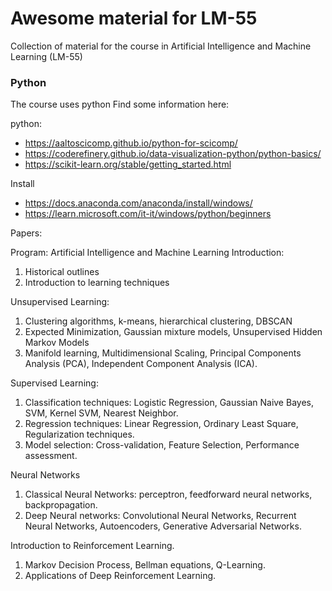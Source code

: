 # Awesome material for LM-55
Collection of material for the course in Artificial Intelligence and Machine Learning (LM-55)

### Python
The course uses python
Find some information here:

python:
- https://aaltoscicomp.github.io/python-for-scicomp/
- https://coderefinery.github.io/data-visualization-python/python-basics/
- https://scikit-learn.org/stable/getting_started.html

Install
- https://docs.anaconda.com/anaconda/install/windows/
- https://learn.microsoft.com/it-it/windows/python/beginners

Papers:


Program:
Artificial Intelligence and Machine Learning Introduction:
1) Historical outlines
2) Introduction to learning techniques

Unsupervised Learning:
1) Clustering algorithms, k-means, hierarchical clustering, DBSCAN
2) Expected Minimization, Gaussian mixture models, Unsupervised Hidden Markov Models
3) Manifold learning, Multidimensional Scaling, Principal Components Analysis (PCA), Independent Component Analysis (ICA).

Supervised Learning:
1) Classification techniques: Logistic Regression, Gaussian Naive Bayes, SVM, Kernel SVM, Nearest Neighbor.
2) Regression techniques: Linear Regression, Ordinary Least Square, Regularization techniques.
3) Model selection: Cross-validation, Feature Selection, Performance assessment.

Neural Networks
1) Classical Neural Networks: perceptron, feedforward neural networks, backpropagation.
2) Deep Neural networks: Convolutional Neural Networks, Recurrent Neural Networks, Autoencoders, Generative Adversarial Networks.

Introduction to Reinforcement Learning.
1) Markov Decision Process, Bellman equations, Q-Learning.
2) Applications of Deep Reinforcement Learning.
